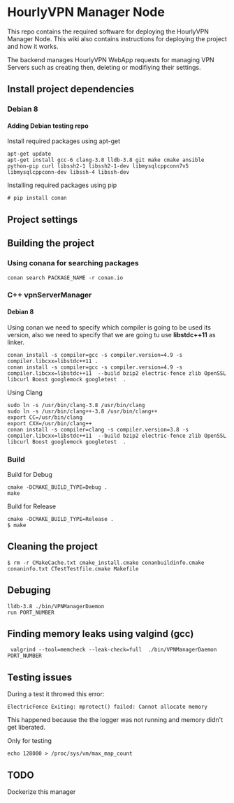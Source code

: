 # HourlyVPN Manager Node

This repo contains the required software for deploying the HourlyVPN Manager Node. This wiki also contains instructions for deploying the project and how it works.

The backend manages HourlyVPN WebApp requests for managing VPN Servers such as creating then, deleting or modifiying their settings.


## Install project dependencies

### Debian 8

#### Adding Debian testing repo

Install required packages using apt-get

```
apt-get update
apt-get install gcc-6 clang-3.8 lldb-3.8 git make cmake ansible python-pip curl libssh2-1 libssh2-1-dev libmysqlcppconn7v5 libmysqlcppconn-dev libssh-4 libssh-dev
```

Installing required packages using pip

```
# pip install conan
```
## Project settings

## Building the project

### Using conana for searching packages
```
conan search PACKAGE_NAME -r conan.io 
```
### C++ vpnServerManager

#### Debian 8

Using conan we need to specify which compiler is going to be used its version, also we need to specify that we are going tu use  **libstdc++11** as linker.
```
conan install -s compiler=gcc -s compiler.version=4.9 -s compiler.libcxx=libstdc++11 .
conan install -s compiler=gcc -s compiler.version=4.9 -s compiler.libcxx=libstdc++11  --build bzip2 electric-fence zlib OpenSSL libcurl Boost googlemock googletest  .
```

Using Clang
```
sudo ln -s /usr/bin/clang-3.8 /usr/bin/clang
sudo ln -s /usr/bin/clang++-3.8 /usr/bin/clang++
export CC=/usr/bin/clang
export CXX=/usr/bin/clang++
conan install -s compiler=clang -s compiler.version=3.8 -s compiler.libcxx=libstdc++11  --build bzip2 electric-fence zlib OpenSSL libcurl Boost googlemock googletest  .
```

### Build

Build for Debug
```
cmake -DCMAKE_BUILD_TYPE=Debug .
make
```
Build for Release
```
cmake -DCMAKE_BUILD_TYPE=Release .
$ make
```

## Cleaning the project
```
$ rm -r CMakeCache.txt cmake_install.cmake conanbuildinfo.cmake conaninfo.txt CTestTestfile.cmake Makefile 
```
## Debuging
```
lldb-3.8 ./bin/VPNManagerDaemon
run PORT_NUMBER
```

## Finding memory leaks using valgind (gcc)
```
 valgrind --tool=memcheck --leak-check=full  ./bin/VPNManagerDaemon PORT_NUMBER
```

## Testing issues

During a test it throwed this error:
```
ElectricFence Exiting: mprotect() failed: Cannot allocate memory
```

This happened because the the logger was not running and memory didn't get liberated.

Only for testing
```
echo 128000 > /proc/sys/vm/max_map_count
```

## TODO

Dockerize this manager
